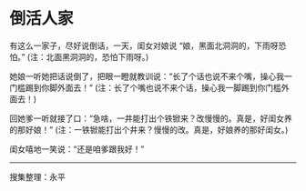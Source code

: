 # 倒活人家

有这么一家子，尽好说倒话，一天，闺女对娘说 “娘，黑面北洞洞的，下雨呀恐怕。” (注：北面黑洞洞的，恐怕下雨呀。)

她娘一听她把话说倒了，把眼一瞪就教训说：“长了个话也说不来个嘴，操心我一门槛踢到你脚外面去！” (注：长了个嘴也说不来个话，操心我一脚踢到你门槛外面去！)

回她爹一听就接了口：“急啥，一井能打出个铁锨来？改慢慢的。真是，好闺女养的那好娘！” (注：一铁锨能打出个井来？慢慢的改。真是，好娘养的那好闺女。)

闺女嘻地一笑说：“还是咱爹跟我好！”

---

搜集整理：永平
